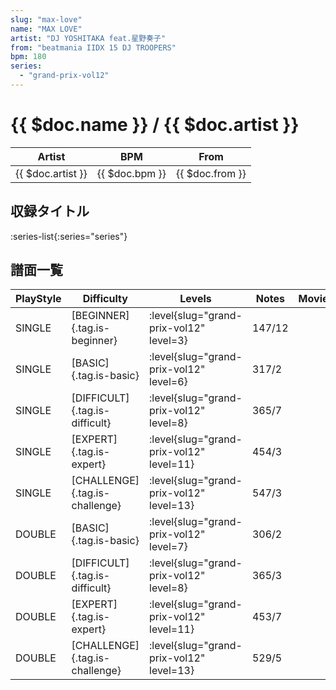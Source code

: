 ```yaml
---
slug: "max-love"
name: "MAX LOVE"
artist: "DJ YOSHITAKA feat.星野奏子"
from: "beatmania IIDX 15 DJ TROOPERS"
bpm: 180
series:
  - "grand-prix-vol12"
---
```


# {{ $doc.name }} / {{ $doc.artist }}

|Artist|BPM|From|
|------|---|----|
|{{ $doc.artist }}|{{ $doc.bpm }}|{{ $doc.from }}|

## 収録タイトル

:series-list{:series="series"}

## 譜面一覧

|PlayStyle|Difficulty|Levels|Notes|Movie|
|---------|----------|------|-----|-----|
|SINGLE|[BEGINNER]{.tag.is-beginner}|<div class="field is-grouped is-grouped-multiline"> :level{slug="grand-prix-vol12" level=3}</div>|147/12||
|SINGLE|[BASIC]{.tag.is-basic}|<div class="field is-grouped is-grouped-multiline"> :level{slug="grand-prix-vol12" level=6}</div>|317/2||
|SINGLE|[DIFFICULT]{.tag.is-difficult}|<div class="field is-grouped is-grouped-multiline"> :level{slug="grand-prix-vol12" level=8}</div>|365/7||
|SINGLE|[EXPERT]{.tag.is-expert}|<div class="field is-grouped is-grouped-multiline"> :level{slug="grand-prix-vol12" level=11}</div>|454/3||
|SINGLE|[CHALLENGE]{.tag.is-challenge}|<div class="field is-grouped is-grouped-multiline"> :level{slug="grand-prix-vol12" level=13}</div>|547/3||
|DOUBLE|[BASIC]{.tag.is-basic}|<div class="field is-grouped is-grouped-multiline"> :level{slug="grand-prix-vol12" level=7}</div>|306/2||
|DOUBLE|[DIFFICULT]{.tag.is-difficult}|<div class="field is-grouped is-grouped-multiline"> :level{slug="grand-prix-vol12" level=8}</div>|365/3||
|DOUBLE|[EXPERT]{.tag.is-expert}|<div class="field is-grouped is-grouped-multiline"> :level{slug="grand-prix-vol12" level=11}</div>|453/7||
|DOUBLE|[CHALLENGE]{.tag.is-challenge}|<div class="field is-grouped is-grouped-multiline"> :level{slug="grand-prix-vol12" level=13}</div>|529/5||
